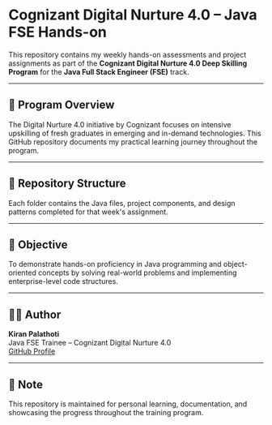 # Cognizant Digital Nurture 4.0 – Java FSE Hands-on

This repository contains my weekly hands-on assessments and project assignments as part of the **Cognizant Digital Nurture 4.0 Deep Skilling Program** for the **Java Full Stack Engineer (FSE)** track.

---

## 🧠 Program Overview

The Digital Nurture 4.0 initiative by Cognizant focuses on intensive upskilling of fresh graduates in emerging and in-demand technologies. This GitHub repository documents my practical learning journey throughout the program.

---

## 📂 Repository Structure


Each folder contains the Java files, project components, and design patterns completed for that week's assignment.

---

## 🚀 Objective

To demonstrate hands-on proficiency in Java programming and object-oriented concepts by solving real-world problems and implementing enterprise-level code structures.

---

## 🧑‍💻 Author

**Kiran Palathoti**  
Java FSE Trainee – Cognizant Digital Nurture 4.0  
[GitHub Profile](https://github.com/Kiran-Palathoti)

---

## 📌 Note

This repository is maintained for personal learning, documentation, and showcasing the progress throughout the training program.

